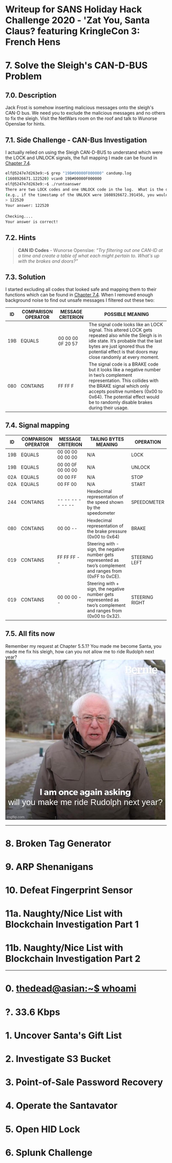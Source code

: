 # Writeup for SANS Holiday Hack Challenge 2020 - 'Zat You, Santa Claus? featuring KringleCon 3: French Hens
# 7. Solve the Sleigh's CAN-D-BUS Problem
## 7.0. Description
Jack Frost is somehow inserting malicious messages onto the sleigh's CAN-D bus. We need you to exclude the malicious messages and no others to fix the sleigh. Visit the NetWars room on the roof and talk to Wunorse Openslae for hints.
## 7.1. Side Challenge - CAN-Bus Investigation
I actually relied on using the Sleigh CAN-D-BUS to understand which were the LOCK and UNLOCK signals, the full mapping I made can be found in [Chapter 7.4](#74-signal-mapping).
```bash
elf@5247e7d263e9:~$ grep "19B#00000F000000" candump.log 
(1608926671.122520) vcan0 19B#00000F000000
elf@5247e7d263e9:~$ ./runtoanswer 
There are two LOCK codes and one UNLOCK code in the log.  What is the decimal portion of the UNLOCK timestamp?
(e.g., if the timestamp of the UNLOCK were 1608926672.391456, you would enter 391456.
> 122520
Your answer: 122520

Checking....
Your answer is correct!
```
## 7.2. Hints
> **CAN ID Codes** - Wunorse Openslae: *“Try filtering out one CAN-ID at a time and create a table of what each might pertain to. What's up with the brakes and doors?”*

## 7.3. Solution
I started excluding all codes that looked safe and mapping them to their functions whìch can be found in [Chapter 7.4](#74-signal-mapping). When I removed enough background noise to find out unsafe messages I filtered out these two:

| ID  | COMPARISON OPERATOR | MESSAGE CRITERION | POSSIBLE MEANING |
| --- | ------------------- | ----------------- | ------------------------------------------------------------------------------------------------------------------------------- |
| 19B | EQUALS              | 00 00 00 0F 20 57 | The signal code looks like an LOCK signal. This altered LOCK gets repeated also while the Sleigh is in idle state. It’s probable that the last bytes are just ignored thus the potential effect is that doors may close randomly at every moment. |
| 080 | CONTAINS            | FF FF F           | The signal code is a BRAKE code but it looks like a negative number in two’s complement representation. This collides with the BRAKE signal which only accepts positive numbers (0x00 to 0x64). The potential effect would be to randomly disable brakes during their usage.|

## 7.4. Signal mapping
| ID  | COMPARISON OPERATOR | MESSAGE CRITERION | TAILING BYTES MEANING                                                                                          | OPERATION      |
| --- | ------------------- | ----------------- | -------------------------------------------------------------------------------------------------------------- | -------------- |
| 19B | EQUALS              | 00 00 00 00 00 00 | N/A                                                                                                            | LOCK           |
| 19B | EQUALS              | 00 00 0F 00 00 00 | N/A                                                                                                            | UNLOCK         |
| 02A | EQUALS              | 00 00 FF          | N/A                                                                                                            | STOP           |
| 02A | EQUALS              | 00 FF 00          | N/A                                                                                                            | START          |
| 244 | CONTAINS            | -- -- -- -- -- -- | Hexdecimal representation of the speed shown by the speedometer                                                | SPEEDOMETER    |
| 080 | CONTAINS            | 00 00 --          | Hexdecimal representation of the brake pressure (0x00 to 0x64)                                                 | BRAKE          |
| 019 | CONTAINS            | FF FF FF --       | Steering with - sign, the negative number gets represented as two’s complement and ranges from (0xFF to 0xCE). | STEERING LEFT  |
| 019 | CONTAINS            | 00 00 00 --       | Steering with + sign, the negative number gets represented as two’s complement and ranges from (0x00 to 0x32). | STEERING RIGHT |

## 7.5. All fits now
Remember my request at Chapter 5.5.1? You made me become Santa, you made me fix his sleigh, how can you not allow me to ride Rudolph next year?  
![rudoplh](imgs/00_rudolph.jpeg)

---
# 8. Broken Tag Generator
# 9. ARP Shenanigans
# 10. Defeat Fingerprint Sensor
# 11a. Naughty/Nice List with Blockchain Investigation Part 1
# 11b. Naughty/Nice List with Blockchain Investigation Part 2

---
# 0. [thedead@asian:~$ whoami](../README.md)
# ?. 33.6 Kbps
# 1. Uncover Santa's Gift List
# 2. Investigate S3 Bucket
# 3. Point-of-Sale Password Recovery
# 4. Operate the Santavator
# 5. Open HID Lock
# 6. Splunk Challenge